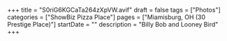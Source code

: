 +++
title = "S0riG6KGCaTa264zXpVW.avif"
draft = false
tags = ["Photos"]
categories = ["ShowBiz Pizza Place"]
pages = ["Miamisburg, OH (30 Prestige Place)"]
startDate = ""
description = "Billy Bob and Looney Bird"
+++
